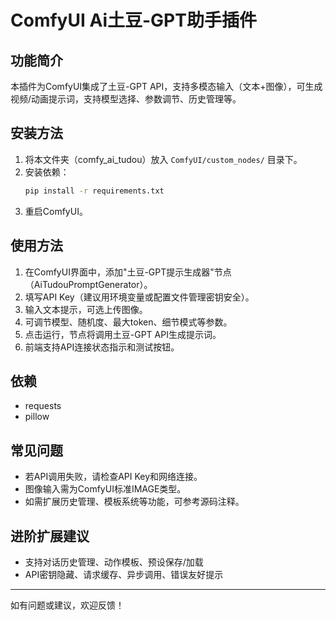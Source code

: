 # ComfyUI Ai土豆-GPT助手插件

## 功能简介
本插件为ComfyUI集成了土豆-GPT API，支持多模态输入（文本+图像），可生成视频/动画提示词，支持模型选择、参数调节、历史管理等。

## 安装方法
1. 将本文件夹（comfy_ai_tudou）放入 `ComfyUI/custom_nodes/` 目录下。
2. 安装依赖：
   ```bash
   pip install -r requirements.txt
   ```
3. 重启ComfyUI。

## 使用方法
1. 在ComfyUI界面中，添加"土豆-GPT提示生成器"节点（AiTudouPromptGenerator）。
2. 填写API Key（建议用环境变量或配置文件管理密钥安全）。
3. 输入文本提示，可选上传图像。
4. 可调节模型、随机度、最大token、细节模式等参数。
5. 点击运行，节点将调用土豆-GPT API生成提示词。
6. 前端支持API连接状态指示和测试按钮。

## 依赖
- requests
- pillow

## 常见问题
- 若API调用失败，请检查API Key和网络连接。
- 图像输入需为ComfyUI标准IMAGE类型。
- 如需扩展历史管理、模板系统等功能，可参考源码注释。

## 进阶扩展建议
- 支持对话历史管理、动作模板、预设保存/加载
- API密钥隐藏、请求缓存、异步调用、错误友好提示

---
如有问题或建议，欢迎反馈！ 